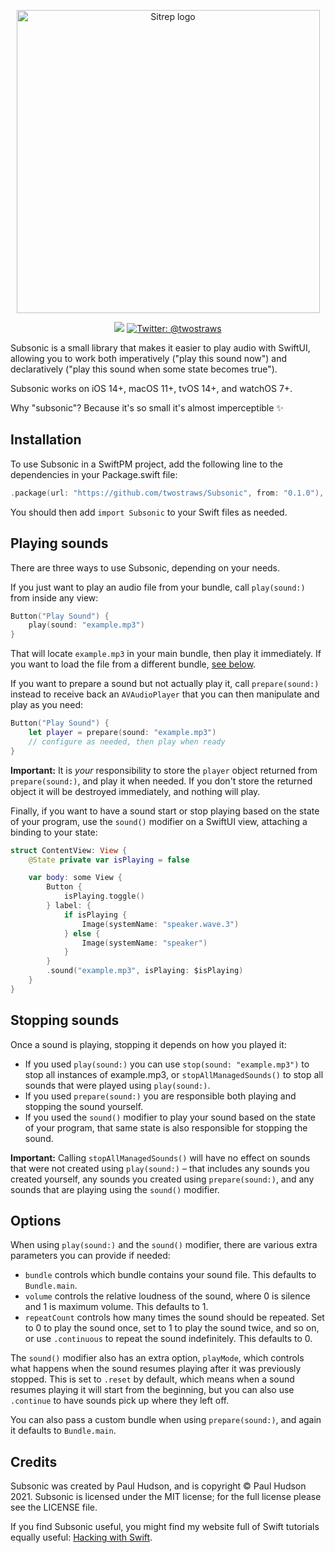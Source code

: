 <p align="center">
    <img src="https://www.hackingwithswift.com/files/subsonic/logo.png" alt="Sitrep logo" width="485" maxHeight="83" />
</p>

<p align="center">
    <img src="https://img.shields.io/badge/Swift-5.4-red.svg" />
    <a href="https://twitter.com/twostraws">
        <img src="https://img.shields.io/badge/Contact-@twostraws-blueviolet.svg?style=flat" alt="Twitter: @twostraws" />
    </a>
</p>

Subsonic is a small library that makes it easier to play audio with SwiftUI, allowing you to work both imperatively ("play this sound now") and declaratively ("play this sound when some state becomes true").

Subsonic works on iOS 14+, macOS 11+, tvOS 14+, and watchOS 7+.

Why "subsonic"? Because it's so small it's almost imperceptible ✨


## Installation

To use Subsonic in a SwiftPM project, add the following line to the dependencies in your Package.swift file:

```swift
.package(url: "https://github.com/twostraws/Subsonic", from: "0.1.0"),
```

You should then add `import Subsonic` to your Swift files as needed.


## Playing sounds

There are three ways to use Subsonic, depending on your needs.

If you just want to play an audio file from your bundle, call `play(sound:)` from inside any view:

```swift
Button("Play Sound") {
    play(sound: "example.mp3")
}
```

That will locate `example.mp3` in your main bundle, then play it immediately. If you want to load the file from a different bundle, [see below](#Options).

If you want to prepare a sound but not actually play it, call `prepare(sound:)` instead to receive back an `AVAudioPlayer` that you can then manipulate and play as you need:

```swift
Button("Play Sound") {
    let player = prepare(sound: "example.mp3")
    // configure as needed, then play when ready
}
```

**Important:** It is *your* responsibility to store the `player` object returned from `prepare(sound:)`, and play it when needed. If you don't store the returned object it will be destroyed immediately, and nothing will play.

Finally, if you want to have a sound start or stop playing based on the state of your program, use the `sound()` modifier on a SwiftUI view, attaching a binding to your state:

```swift
struct ContentView: View {
    @State private var isPlaying = false

    var body: some View {
        Button {
            isPlaying.toggle()
        } label: {
            if isPlaying {
                Image(systemName: "speaker.wave.3")
            } else {
                Image(systemName: "speaker")
            }
        }
        .sound("example.mp3", isPlaying: $isPlaying)
    }
}
```


## Stopping sounds

Once a sound is playing, stopping it depends on how you played it:

- If you used `play(sound:)` you can use `stop(sound: "example.mp3")` to stop all instances of example.mp3, or `stopAllManagedSounds()` to stop all sounds that were played using `play(sound:)`.
- If you used `prepare(sound:)` you are responsible both playing and stopping the sound yourself.
- If you used the `sound()` modifier to play your sound based on the state of your program, that same state is also responsible for stopping the sound.

**Important:** Calling `stopAllManagedSounds()` will have no effect on sounds that were not created using `play(sound:)` – that includes any sounds you created yourself, any sounds you created using `prepare(sound:)`, and any sounds that are playing using the `sound()` modifier.


## Options

When using `play(sound:)` and the `sound()` modifier, there are various extra parameters you can provide if needed:

- `bundle` controls which bundle contains your sound file. This defaults to `Bundle.main`.
- `volume` controls the relative loudness of the sound, where 0 is silence and 1 is maximum volume. This defaults to 1.
- `repeatCount` controls how many times the sound should be repeated. Set to 0 to play the sound once, set to 1 to play the sound twice, and so on, or use `.continuous` to repeat the sound indefinitely. This defaults to 0.

The `sound()` modifier also has an extra option, `playMode`, which controls what happens when the sound resumes playing after it was previously stopped. This is set to `.reset` by default, which means when a sound resumes playing it will start from the beginning, but you can also use `.continue` to have sounds pick up where they left off.

You can also pass a custom bundle when using `prepare(sound:)`, and again it defaults to `Bundle.main`. 


## Credits

Subsonic was created by Paul Hudson, and is copyright © Paul Hudson 2021. Subsonic is licensed under the MIT license; for the full license please see the LICENSE file.

If you find Subsonic useful, you might find my website full of Swift tutorials equally useful: [Hacking with Swift](https://www.hackingwithswift.com).
